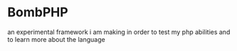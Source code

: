 # BombPHP
an experimental framework i am making in order to test my php abilities and to learn more about the language
